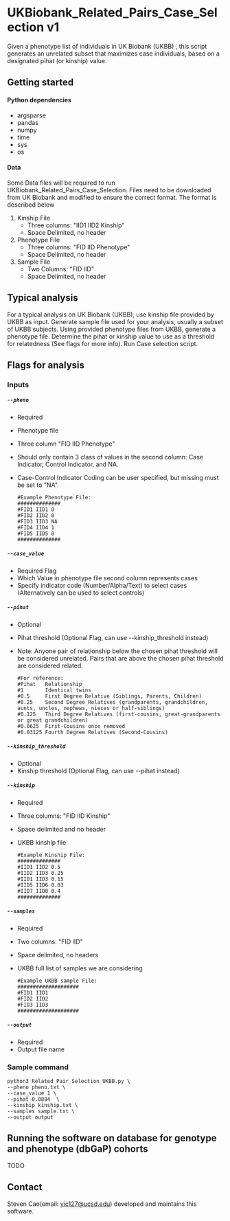 # UKBiobank_Related_Pairs_Case_Selection v1
Given a phenotype list of individuals in UK Biobank (UKBB) , this script generates an unrelated subset that maximizes case individuals, based on a designated pihat (or kinship) value.

## Getting started

#### Python dependencies
- argsparse
- pandas
- numpy
- time
- sys
- os

#### Data
Some Data files will be required to run UKBiobank_Related_Pairs_Case_Selection. Files need to be downloaded from UK Biobank and modified to ensure the correct format.
The format is described below

1. Kinship File
   - Three columns: "IID1 IID2 Kinship"
   - Space Delimited, no header
2. Phenotype File
   - Three columns: "FID IID Phenotype"
   - Space Delimited, no header
3. Sample File
   - Two Columns: "FID IID"
   - Space Delimited, no header

## Typical analysis
For a typical analysis on UK Biobank (UKBB), use kinship file provided by UKBB as input. Generate sample file used for your analysis, usually a subset of UKBB subjects. Using provided phenotype files from UKBB, generate a phenotype file. Determine the pihat or kinship value to use as a threshold for relatedness (See flags for more info). Run Case selection script.


## Flags for analysis
### Inputs

##### `--pheno` 
   - Required
   - Phenotype file 
   - Three column "FID IID Phenotype"  
   - Should only contain 3 class of values in the second column: Case Indicator, Control Indicator, and NA. 
   - Case-Control Indicator Coding can be user specified, but missing must be set to "NA".


         #Example Phenotype File:
         ##############
         #FID1 IID1 0
         #FID2 IID2 0
         #FID3 IID3 NA
         #FID4 IID4 1
         #FID5 IID5 0
         ##############


##### `--case_value`
   - Required Flag
   - Which Value in phenotype file second column represents cases
   - Specify indicator code (Number/Alpha/Text) to select cases (Alternatively can be used to select controls)


##### `--pihat`
   - Optional
   - Pihat threshold (Optional Flag, can use --kinship_threshold instead)
   - Note: Anyone pair of relationship below the chosen pihat threshold will be considered unrelated. Pairs that are above the chosen pihat threshold are considered related.

         #For reference:
         #Pihat   Relationship
         #1       Identical twins
         #0.5     First Degree Relative (Siblings, Parents, Children)
         #0.25    Second Degree Relatives (grandparents, grandchildren, aunts, uncles, nephews, nieces or half-siblings)
         #0.125   Third Degree Relatives (first-cousins, great-grandparents or great grandchildren)
         #0.0625  First-Cousins once removed
         #0.03125 Fourth Degree Relatives (Second-Cousins)


##### `--kinship_threshold`
   - Optional
   - Kinship threshold (Optional Flag, can use --pihat instead)


##### `--kinship`
   - Required
   - Three columns: "FID IID Kinship"
   - Space delimited and no header
   - UKBB kinship file

         #Example Kinship File:
         ##############
         #IID1 IID2 0.5
         #IID2 IID3 0.25
         #IID1 IID3 0.15
         #IID5 IID6 0.03
         #IID7 IID8 0.4
         ##############


##### `--samples`
   - Required
   - Two columns: "FID IID"
   - Space delimited, no headers
   - UKBB full list of samples we are considering 

         #Example UKBB sample File:
         ####################
         #FID1 IID1
         #FID2 IID2
         #FID3 IID3
         ####################


##### `--output`
   - Required
   - Output file name

### Sample command
```
python3 Related_Pair_Selection_UKBB.py \
--pheno pheno.txt \
--case_value 1 \
--pihat 0.0884  \
--kinship kinship.txt \
--samples sample.txt \
--output output
```

## Running the software on database for genotype and phenotype (dbGaP) cohorts
TODO

## Contact
Steven Cao(email: yic127@ucsd.edu) developed and maintains this software.
